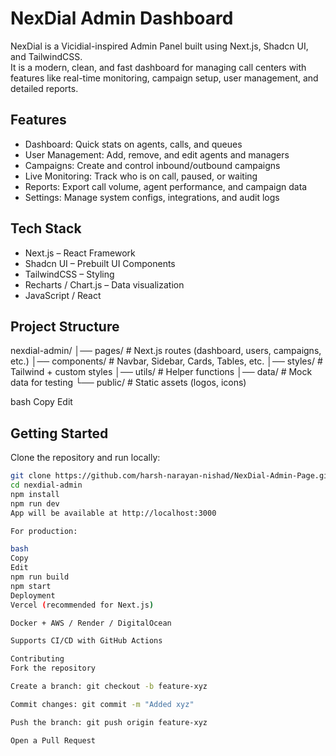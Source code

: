 
# NexDial Admin Dashboard

NexDial is a Vicidial-inspired Admin Panel built using Next.js, Shadcn UI, and TailwindCSS.  
It is a modern, clean, and fast dashboard for managing call centers with features like real-time monitoring, campaign setup, user management, and detailed reports.

## Features

- Dashboard: Quick stats on agents, calls, and queues  
- User Management: Add, remove, and edit agents and managers  
- Campaigns: Create and control inbound/outbound campaigns  
- Live Monitoring: Track who is on call, paused, or waiting  
- Reports: Export call volume, agent performance, and campaign data  
- Settings: Manage system configs, integrations, and audit logs  

## Tech Stack

- Next.js – React Framework  
- Shadcn UI – Prebuilt UI Components  
- TailwindCSS – Styling  
- Recharts / Chart.js – Data visualization  
- JavaScript / React  

## Project Structure

nexdial-admin/
│── pages/ # Next.js routes (dashboard, users, campaigns, etc.)
│── components/ # Navbar, Sidebar, Cards, Tables, etc.
│── styles/ # Tailwind + custom styles
│── utils/ # Helper functions
│── data/ # Mock data for testing
└── public/ # Static assets (logos, icons)

bash
Copy
Edit

## Getting Started

Clone the repository and run locally:

```bash
git clone https://github.com/harsh-narayan-nishad/NexDial-Admin-Page.git
cd nexdial-admin
npm install
npm run dev
App will be available at http://localhost:3000

For production:

bash
Copy
Edit
npm run build
npm start
Deployment
Vercel (recommended for Next.js)

Docker + AWS / Render / DigitalOcean

Supports CI/CD with GitHub Actions

Contributing
Fork the repository

Create a branch: git checkout -b feature-xyz

Commit changes: git commit -m "Added xyz"

Push the branch: git push origin feature-xyz

Open a Pull Request


